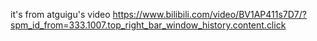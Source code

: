 it's from atguigu's video https://www.bilibili.com/video/BV1AP411s7D7/?spm_id_from=333.1007.top_right_bar_window_history.content.click
